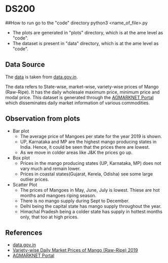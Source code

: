 # DS200

##How to run
    go to the "code" directory
	python3 <name_of_file>.py
+ The plots are generated in "plots" directory, which is at the ame level as "code".
+ The dataset is present in "data" directory,  which is at the ame level as "code".

## Data Source

The [data](https://data.gov.in/resources/variety-wise-daily-market-prices-mango-raw-ripe-2019) is taken from [data.gov.in](https://data.gov.in/).

The data refers to State-wise, market-wise, variety-wise prices of Mango (Raw-Ripe). It has the daily wholesale maximum price, minimum price and modal price. This dataset is generated through the [AGMARKNET Portal](http://agmarknet.gov.in) which disseminates daily market information of various commodities.

## Observation from plots

+ Bar plot
    + The average price of Mangoes per state for the year 2019 is shown.
	+ UP, Karnataka and MP are the highest mango producing states in India. Hence, it could be seen that the prices there are lowest.
	+ As we move in colder areas like J&K the prices go up.
+ Box plot
    + Prices in the mango producing states (UP, Karnataka, MP) does not vary much and remain lower.
	+ Prices in coastal states(Gujarat, Kerela, Odisha) see some large outlier prices.
+ Scatter Plot
    + The prices of Mangoes in May, June, July is lowest. Thiese are hot months and mangoes riping season.
	+ There is no mango supply during Sept to December.
	+ Delhi being the capital state has mango supply throughout the year.
	+ Himachal Pradesh being a colder state has supply in hottest months only, that too at high prices.

## References

+  [data.gov.in](https://data.gov.in/)
+ [Variety-wise Daily Market Prices of Mango (Raw-Ripe) 2019](https://data.gov.in/resources/variety-wise-daily-market-prices-mango-raw-ripe-2019)
+ [AGMARKNET Portal](http://agmarknet.gov.in)

